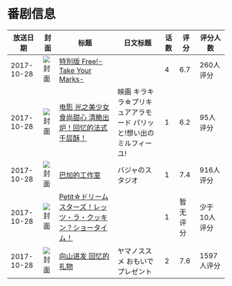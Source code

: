 # 番剧信息

|放送日期|封面|标题|日文标题|话数|评分|评分人数|
|---|---|---|---|---|---|---|
|2017-10-28|![封面](https://lain.bgm.tv/pic/cover/c/48/13/211618_0VwrZ.jpg)|[特別版 Free!-Take Your Marks-](https://bangumi.tv/subject/211618)||4|6.7|260人评分|
|2017-10-28|![封面](https://lain.bgm.tv/pic/cover/c/bd/3f/219482_b2mG7.jpg)|[电影 光之美少女 食尚甜心 清脆出炉！回忆的法式千层酥！](https://bangumi.tv/subject/219482)|映画 キラキラ☆プリキュアアラモード パリッと!想い出のミルフィーユ!|1|6.2|95人评分|
|2017-10-28|![封面](https://lain.bgm.tv/pic/cover/c/58/11/220188_KIdI9.jpg)|[巴加的工作室](https://bangumi.tv/subject/220188)|バジャのスタジオ|1|7.4|916人评分|
|2017-10-28|![封面](https://lain.bgm.tv/pic/cover/c/17/1e/413948_yasZc.jpg)|[Petit☆ドリームスターズ！レッツ・ラ・クッキン？ショータイム！](https://bangumi.tv/subject/413948)||1|暂无评分|少于10人评分|
|2017-10-28|![封面](https://lain.bgm.tv/pic/cover/c/a4/ee/216311_zSJvJ.jpg)|[向山进发 回忆的礼物](https://bangumi.tv/subject/216311)|ヤマノススメ おもいでプレゼント|2|7.6|1597人评分|
